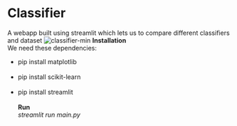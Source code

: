 # Classifier
A webapp built using streamlit which lets us to compare different classifiers and dataset
![classifier-min](https://user-images.githubusercontent.com/54054165/125445574-fb6237f5-ef28-4f98-a505-dd3786c402a2.gif)
<b> Installation</b><br>
We need these dependencies:<br>
<ul>
  <li>pip install matplotlib</li><br>
  <li>pip install scikit-learn</li><br>
  <li>pip install streamlit</li><br>
<b> Run</b><br>
<i>streamlit run main.py</i>

